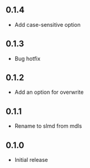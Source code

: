 ## 0.1.4
 - Add case-sensitive option

## 0.1.3
 - Bug hotfix

## 0.1.2
 - Add an option for overwrite

## 0.1.1  
 - Rename to slmd from mdls

## 0.1.0
 - Initial release
